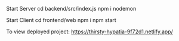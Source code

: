 Start Server
cd backend/src/index.js
npm i nodemon

Start Client
cd frontend/web
npm i
npm start

To view deployed project:
https://thirsty-hypatia-9f72d1.netlify.app/
